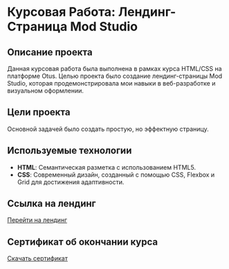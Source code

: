 # Курсовая Работа: Лендинг-Страница Mod Studio

## Описание проекта

Данная курсовая работа была выполнена в рамках курса HTML/CSS на платформе Otus. Целью проекта было создание лендинг-страницы Mod Studio, которая продемонстрировала мои навыки в веб-разработке и визуальном оформлении.

## Цели проекта

Основной задачей было создать простую, но эффектную страницу.

## Используемые технологии

- **HTML**: Семантическая разметка с использованием HTML5.
- **CSS**: Современный дизайн, созданный с помощью CSS, Flexbox и Grid для достижения адаптивности.

## Ссылка на лендинг

[Перейти на лендинг](https://v-kozintsev.github.io/otus/)

## Сертификат об окончании курса

[Скачать сертификат](сертификат%20о%20прохождении%20курса%20HTML%20CSS.pdf)
